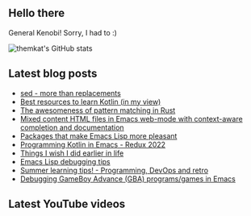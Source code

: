 ## Hello there
General Kenobi! Sorry, I had to :)


![themkat's GitHub stats](https://github-readme-stats.vercel.app/api?username=themkat)

<!--
**themkat/themkat** is a ✨ _special_ ✨ repository because its `README.md` (this file) appears on your GitHub profile.

Here are some ideas to get you started:

- 🔭 I’m currently working on ...
- 🌱 I’m currently learning ...
- 👯 I’m looking to collaborate on ...
- 🤔 I’m looking for help with ...
- 💬 Ask me about ...
- 📫 How to reach me: ...
- 😄 Pronouns: ...
- ⚡ Fun fact: ...
-->


## Latest blog posts
<!-- BLOG-POST-LIST:START -->
- [sed - more than replacements](https://themkat.net/2022/10/15/sed_more_than_replacements.html)
- [Best resources to learn Kotlin &lpar;in my view&rpar;](https://themkat.net/2022/10/11/learning_kotlin_resources.html)
- [The awesomeness of pattern matching in Rust](https://themkat.net/2022/10/06/rust_awesome_pattern_matching.html)
- [Mixed content HTML files in Emacs web-mode with context-aware completion and documentation](https://themkat.net/2022/10/04/emacs_web_mode_mixed.html)
- [Packages that make Emacs Lisp more pleasant](https://themkat.net/2022/10/03/emacs_lisp_better.html)
- [Programming Kotlin in Emacs - Redux 2022](https://themkat.net/2022/09/24/kotlin_in_emacs_redux.html)
- [Things I wish I did earlier in life](https://themkat.net/2022/09/04/things_i_wish_i_did_earlier.html)
- [Emacs Lisp debugging tips](https://themkat.net/2022/08/05/small_emacs_lisp_debugging_tips.html)
- [Summer learning tips! - Programming, DevOps and retro](https://themkat.net/2022/06/29/summer_learning_tips.html)
- [Debugging GameBoy Advance &lpar;GBA&rpar; programs/games in Emacs](https://themkat.net/2022/05/09/debugging_gba_in_emacs.html)
<!-- BLOG-POST-LIST:END -->


## Latest YouTube videos
<!-- YOUTUBE-LIST:START -->
<!-- YOUTUBE-LIST:END -->
